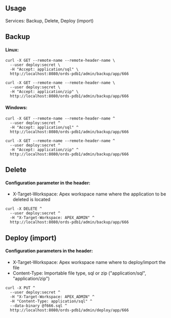 ## Usage
Services: Backup, Delete, Deploy (import)

## Backup

#### Linux:
```
curl -X GET --remote-name --remote-header-name \
  --user deploy:secret \
  -H "Accept: application/sql" \
  http://localhost:8080/ords-pdb1/admin/backup/app/666
  
curl -X GET --remote-name --remote-header-name \
  --user deploy:secret \
  -H "Accept: application/zip" \
  http://localhost:8080/ords-pdb1/admin/backup/app/666
```
#### Windows:
```
curl -X GET --remote-name --remote-header-name ^
  --user deploy:secret ^
  -H "Accept: application/sql" ^
  http://localhost:8080/ords-pdb1/admin/backup/app/666
  
curl -X GET --remote-name --remote-header-name ^
  --user deploy:secret ^
  -H "Accept: application/zip" ^
  http://localhost:8080/ords-pdb1/admin/backup/app/666
```

## Delete
#### Configuration parameter in the header:
- X-Target-Workspace: Apex workspace name where the application to be deleted is located
```
curl -X DELETE ^
  --user deploy:secret ^
  -H "X-Target-Workspace: APEX_ADMIN" ^
  http://localhost:8080/ords-pdb1/admin/backup/app/666
```

## Deploy (import)
#### Configuration parameters in the header:
- X-Target-Workspace: Apex workspace name where to deploy/import the file
- Content-Type: Importable file type, sql or zip ("application/sql", "application/zip")
```
curl -X PUT ^
  --user deploy:secret ^
  -H "X-Target-Workspace: APEX_ADMIN" ^
  -H "Content-Type: application/sql" ^
  --data-binary @f666.sql ^
  http://localhost:8080/ords-pdb1/admin/deploy/app/666

```
